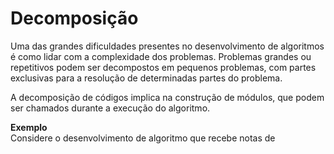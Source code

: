 # Decomposição

Uma das grandes dificuldades presentes no desenvolvimento de algoritmos é como lidar com a complexidade dos problemas. Problemas grandes ou repetitivos podem ser decompostos em pequenos problemas, com partes exclusivas para a resolução de determinadas partes do problema.

A decomposição de códigos implica na construção de módulos, que podem ser chamados durante a execução do algoritmo.

**Exemplo**  
Considere o desenvolvimento de algoritmo que recebe notas de 

